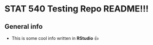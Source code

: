 # STAT 540 Testing Repo README!!!

 
 
## General info

- This is some cool info written in **RStudio** :thumbsup: